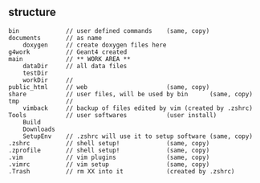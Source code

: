 
structure
-----------
    bin             // user defined commands    (same, copy)
    documents       // as name
        doxygen     // create doxygen files here
    g4work          // Geant4 created
    main            // ** WORK AREA **
        dataDir     // all data files
        testDir
        workDir     // 
    public_html     // web                      (same, copy)
    share           // user files, will be used by bin      (same, copy)
    tmp             // 
        vimback     // backup of files edited by vim (created by .zshrc)
    Tools           // user softwares           (user install)
        Build
        Downloads
        SetupEnv    // .zshrc will use it to setup software (same, copy)
    .zshrc          // shell setup!             (same, copy)
    .zprofile       // shell setup!             (same, copy)
    .vim            // vim plugins              (same, copy)
    .vimrc          // vim setup                (same, copy)
    .Trash          // rm XX into it            (created by .zshrc)


